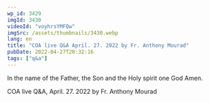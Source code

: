 ```yaml
---
wp_id: 3429
imgId: 3430
videoId: "voyhrsYMFQw"
imgSrc: /assets/thumbnails/3430.webp
lang: en
title: "COA live Q&A April. 27. 2022 by Fr. Anthony Mourad"
pubDate: 2022-04-27T20:32:16
tags: ["q&a"]
---
```


<p>In the name of the Father, the Son and the Holy spirit one God Amen.</p>
<p>COA live Q&A, April. 27. 2022 by Fr. Anthony Mourad</p>
